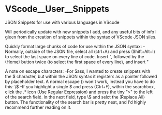 # VScode__User__Snippets
JSON Snippets for use with various languages in VScode

Will periodically update with new snippets I add, and any useful bits of info I gleen from the creation of snippets within the syntax of VScode JSON siles.

Quickly format large chunks of code for use within the JSON syntax:
-Normally, outside of the JSON file, select all (ctrl+A) and press (Shift+Alt+I) to select the last space on every line of code. Insert ", followed by the (Home) button twice (to select the first space of every line), and insert "

A note on escape characters:
-For Sass, I wanted to create snippets with the $ character, but within the JSON syntax it registers as a pointer followed by placeholder text. A normal escape (\) won't work, instead you have to do this: \\$
-If you highlight a single $ and press (Ctrl+F), within the searchbox, click the .* icon (Use Regular Expression) and press the tiny ">" to the left of the search field. In the next field, type \\$ and selct the (Replace All) button.  The functionality of the search bar is pretty neat, and I'd highly recommend further reading on it.

